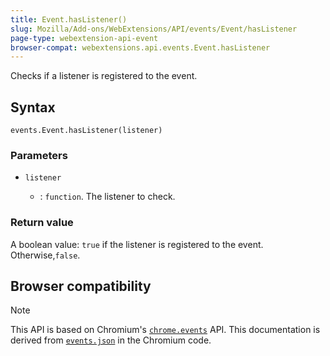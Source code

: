 ```yaml
---
title: Event.hasListener()
slug: Mozilla/Add-ons/WebExtensions/API/events/Event/hasListener
page-type: webextension-api-event
browser-compat: webextensions.api.events.Event.hasListener
---
```




Checks if a listener is registered to the event.

## Syntax

```js-nolint
events.Event.hasListener(listener)
```

### Parameters

- `listener`

  - : `function`. The listener to check.

### Return value

A boolean value: `true` if the listener is registered to the event. Otherwise,`false`.

## Browser compatibility



> [!NOTE]
> This API is based on Chromium's [`chrome.events`](https://developer.chrome.com/docs/extensions/reference/api/events#method-Event-hasListener) API. This documentation is derived from [`events.json`](https://chromium.googlesource.com/chromium/src/+/master/extensions/common/api/events.json) in the Chromium code.

<!--
// Copyright 2015 The Chromium Authors. All rights reserved.
//
// Redistribution and use in source and binary forms, with or without
// modification, are permitted provided that the following conditions are
// met:
//
//    * Redistributions of source code must retain the above copyright
// notice, this list of conditions and the following disclaimer.
//    * Redistributions in binary form must reproduce the above
// copyright notice, this list of conditions and the following disclaimer
// in the documentation and/or other materials provided with the
// distribution.
//    * Neither the name of Google Inc. nor the names of its
// contributors may be used to endorse or promote products derived from
// this software without specific prior written permission.
//
// THIS SOFTWARE IS PROVIDED BY THE COPYRIGHT HOLDERS AND CONTRIBUTORS
// "AS IS" AND ANY EXPRESS OR IMPLIED WARRANTIES, INCLUDING, BUT NOT
// LIMITED TO, THE IMPLIED WARRANTIES OF MERCHANTABILITY AND FITNESS FOR
// A PARTICULAR PURPOSE ARE DISCLAIMED. IN NO EVENT SHALL THE COPYRIGHT
// OWNER OR CONTRIBUTORS BE LIABLE FOR ANY DIRECT, INDIRECT, INCIDENTAL,
// SPECIAL, EXEMPLARY, OR CONSEQUENTIAL DAMAGES (INCLUDING, BUT NOT
// LIMITED TO, PROCUREMENT OF SUBSTITUTE GOODS OR SERVICES; LOSS OF USE,
// DATA, OR PROFITS; OR BUSINESS INTERRUPTION) HOWEVER CAUSED AND ON ANY
// THEORY OF LIABILITY, WHETHER IN CONTRACT, STRICT LIABILITY, OR TORT
// (INCLUDING NEGLIGENCE OR OTHERWISE) ARISING IN ANY WAY OUT OF THE USE
// OF THIS SOFTWARE, EVEN IF ADVISED OF THE POSSIBILITY OF SUCH DAMAGE.
-->
